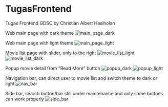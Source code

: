 # TugasFrontend
Tugas Frontend GDSC by Christian Albert Hasiholan

Web main page with dark theme
![main_page_dark](https://user-images.githubusercontent.com/89059971/139470377-be3818bc-4a05-4010-b67a-b8237d807f64.jpg)

Web main page with light theme
![main_page_light](https://user-images.githubusercontent.com/89059971/139470440-af666536-a85d-4665-a08f-d411a63dbac3.jpg)

Movie list page with slider, only to the right
![movie_list_light](https://user-images.githubusercontent.com/89059971/139470500-a980812d-6980-4509-aac7-6a3c730e8ac6.jpg)
![movie_list_dark](https://user-images.githubusercontent.com/89059971/139470510-3bfb9274-6475-4d46-bde5-012c9d548dd6.jpg)

Popup movie detail from "Read More" button
![popup_dark](https://user-images.githubusercontent.com/89059971/139470673-62203e73-2b6a-4c27-8549-6c12140737fd.jpg)
![popup_light](https://user-images.githubusercontent.com/89059971/139470655-523c5c09-794e-4899-88bd-e041511ef453.jpg)

Navigation bar, can direct user to movie list and switch theme to dark or light
![nav_bar](https://user-images.githubusercontent.com/89059971/139470893-60937882-4821-4a0e-88db-e829c95c82b4.jpg)

Side bar, search button/bar still under maintenance and only some buttons can work properly 
![side_bar](https://user-images.githubusercontent.com/89059971/139471022-8c63eab7-5936-4861-a940-a194a4f94210.jpg)
